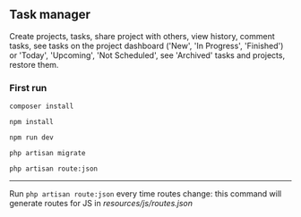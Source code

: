 ## Task manager

Create projects, tasks, share project with others, view history, comment tasks, see tasks on the project dashboard ('New', 'In Progress', 'Finished') or 'Today', 'Upcoming', 'Not Scheduled', see 'Archived' tasks and projects, restore them.

### First run

`composer install`

`npm install`

`npm run dev`

`php artisan migrate`

`php artisan route:json`

---
Run `php artisan route:json` every time routes change: this command will generate routes for JS in _resources/js/routes.json_
